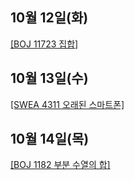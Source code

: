 ## 10월 12일(화)

[[BOJ 11723 집합]](https://www.acmicpc.net/problem/11723)   

## 10월 13일(수)

[[SWEA 4311 오래된 스마트폰]](https://swexpertacademy.com/main/code/problem/problemDetail.do?contestProbId=AWL2vlPKMlQDFAUE)   

## 10월 14일(목)

[[BOJ 1182 부분 수열의 합]](https://www.acmicpc.net/problem/1182)   
